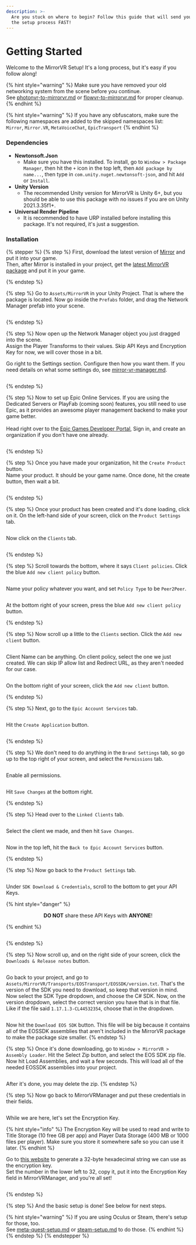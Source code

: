 ```yaml
---
description: >-
  Are you stuck on where to begin? Follow this guide that will send you through
  the setup process FAST!
---
```


# Getting Started

Welcome to the MirrorVR Setup! It's a long process, but it's easy if you follow along!

{% hint style="warning" %}
Make sure you have removed your old networking system from the scene before you continue.\
See [photonvr-to-mirrorvr.md](../guides/photonvr-to-mirrorvr.md "mention") or [flowvr-to-mirrorvr.md](../guides/flowvr-to-mirrorvr.md "mention") for proper cleanup.
{% endhint %}

{% hint style="warning" %}
If you have any obfuscators, make sure the following namespaces are added to the skipped namespaces list:\
`Mirror`, `Mirror.VR`, `MetaVoiceChat`, `EpicTransport`
{% endhint %}

### Dependencies

* **Newtonsoft.Json**
  * Make sure you have this installed. To install, go to `Window > Package Manager`, then hit the `+` icon in the top left, then `Add package by name...`, then type in `com.unity.nuget.newtonsoft-json`, and hit `Add` or `Install`.
* **Unity Version**
  * The recommended Unity version for MirrorVR is Unity 6+, but you should be able to use this package with no issues if you are on Unity 2021.3.35f1+.
* **Universal Render Pipeline**
  * It is recommended to have URP installed before installing this package. It's not required, it's just a suggestion.



### Installation

{% stepper %}
{% step %}
First, download the latest version of [Mirror](https://github.com/MirrorNetworking/Mirror) and put it into your game.\
Then, after Mirror is installed in your project, get the [latest MirrorVR package](https://github.com/MirrorVR/MirrorVR/releases/latest) and put it in your game.


{% endstep %}

{% step %}
Go to `Assets/MirrorVR` in your Unity Project. That is where the package is located. Now go inside the `Prefabs` folder, and drag the Network Manager prefab into your scene.

<figure><img src="../../.gitbook/assets/Screenshot 2025-07-27 152544.png" alt=""><figcaption></figcaption></figure>


{% endstep %}

{% step %}
Now open up the Network Manager object you just dragged into the scene.\
Assign the Player Transforms to their values. Skip API Keys and Encryption Key for now, we will cover those in a bit.

Go right to the Settings section. Configure then how you want them. If you need details on what some settings do, see [mirror-vr-manager.md](../components/mirror-vr-manager.md "mention").

<figure><img src="../../.gitbook/assets/Screenshot 2025-07-27 153719.png" alt=""><figcaption></figcaption></figure>


{% endstep %}

{% step %}
Now to set up Epic Online Services. If you are using the Dedicated Servers or PlayFab (coming soon) features, you still need to use Epic, as it provides an awesome player management backend to make your game better.\
\
Head right over to the [Epic Games Developer Portal](https://dev.epicgames.com/portal), Sign in, and create an organization if you don't have one already.

<figure><img src="../../.gitbook/assets/Screenshot 2025-07-29 212551.png" alt=""><figcaption></figcaption></figure>


{% endstep %}

{% step %}
Once you have made your organization, hit the `Create Product` button.\
Name your product. It should be your game name. Once done, hit the create button, then wait a bit.

<figure><img src="../../.gitbook/assets/image (28).png" alt=""><figcaption></figcaption></figure>
{% endstep %}

{% step %}
Once your product has been created and it's done loading, click on it. On the left-hand side of your screen, click on the `Product Settings` tab.

<figure><img src="../../.gitbook/assets/image (1) (1) (1) (1).png" alt=""><figcaption></figcaption></figure>

Now click on the `Clients` tab.

<figure><img src="../../.gitbook/assets/image (2) (1) (1).png" alt=""><figcaption></figcaption></figure>


{% endstep %}

{% step %}
Scroll towards the bottom, where it says `Client policies`. Click the blue `Add new client policy` button.

<figure><img src="../../.gitbook/assets/image (3) (1) (1).png" alt=""><figcaption></figcaption></figure>

Name your policy whatever you want, and set `Policy Type` to be `Peer2Peer`.

<figure><img src="../../.gitbook/assets/image (5) (1) (1).png" alt=""><figcaption></figcaption></figure>

At the bottom right of your screen, press the blue `Add new client policy` button.


{% endstep %}

{% step %}
Now scroll up a little to the `Clients` section. Click the `Add new client` button.

<figure><img src="../../.gitbook/assets/image (6) (1) (1).png" alt=""><figcaption></figcaption></figure>

Client Name can be anything. On client policy, select the one we just created. We can skip IP allow list and Redirect URL, as they aren't needed for our case.

<figure><img src="../../.gitbook/assets/image (7) (1) (1).png" alt=""><figcaption></figcaption></figure>

On the bottom right of your screen, click the `Add new client` button.


{% endstep %}

{% step %}
Next, go to the `Epic Account Services` tab.

<figure><img src="../../.gitbook/assets/image (8) (1).png" alt=""><figcaption></figcaption></figure>

Hit the `Create Application` button.

<figure><img src="../../.gitbook/assets/image (9) (1).png" alt=""><figcaption></figcaption></figure>


{% endstep %}

{% step %}
We don't need to do anything in the `Brand Settings` tab, so go up to the top right of your screen, and select the `Permissions` tab.

<figure><img src="../../.gitbook/assets/image (11) (1).png" alt=""><figcaption></figcaption></figure>

Enable all permissions.

<figure><img src="../../.gitbook/assets/image (12) (1).png" alt=""><figcaption></figcaption></figure>

Hit `Save Changes` at the bottom right.


{% endstep %}

{% step %}
Head over to the `Linked Clients` tab.

<figure><img src="../../.gitbook/assets/image (13) (1).png" alt=""><figcaption></figcaption></figure>

Select the client we made, and then hit `Save Changes`.

<figure><img src="../../.gitbook/assets/image (14) (1).png" alt=""><figcaption></figcaption></figure>

Now in the top left, hit the `Back to Epic Account Services` button.


{% endstep %}

{% step %}
Now go back to the `Product Settings` tab.

<figure><img src="../../.gitbook/assets/image (15) (1).png" alt=""><figcaption></figcaption></figure>

Under `SDK Download & Credentials`, scroll to the bottom to get your API Keys.

{% hint style="danger" %}
<p align="center"><strong>DO NOT</strong> share these API Keys with <strong>ANYONE</strong>!</p>
{% endhint %}

<figure><img src="../../.gitbook/assets/image (16) (1).png" alt=""><figcaption></figcaption></figure>


{% endstep %}

{% step %}
Now scroll up, and on the right side of your screen, click the `Downloads & Release notes` button.

<figure><img src="../../.gitbook/assets/image (1).png" alt=""><figcaption></figcaption></figure>

Go back to your project, and go to `Assets/MirrorVR/Transports/EOSTransport/EOSSDK/version.txt`. That's the version of the SDK you need to download, so keep that version in mind. Now select the SDK Type dropdown, and choose the C# SDK. Now, on the version dropdown, select the correct version you have that is in that file. Like if the file said `1.17.1.3-CL44532354`, choose that in the dropdown.

<figure><img src="../../.gitbook/assets/image (2).png" alt=""><figcaption></figcaption></figure>

Now hit the `Download EOS SDK` button. This file will be big because it contains all of the EOSSDK assemblies that aren't included in the MirrorVR package to make the package size smaller.
{% endstep %}

{% step %}
Once it's done downloading, go to `Window > MirrorVR > Assembly Loader`. Hit the Select Zip button, and select the EOS SDK zip file. Now hit Load Assemblies, and wait a few seconds. This will load all of the needed EOSSDK assemblies into your project.

<figure><img src="../../.gitbook/assets/image (3).png" alt=""><figcaption></figcaption></figure>

After it's done, you may delete the zip.
{% endstep %}

{% step %}
Now go back to MirrorVRManager and put these credentials in their fields.

<figure><img src="../../.gitbook/assets/image (17) (1).png" alt=""><figcaption></figcaption></figure>

While we are here, let's set the Encryption Key.

{% hint style="info" %}
The Encryption Key will be used to read and write to Title Storage (10 free GB per app) and Player Data Storage (400 MB or 1000 files per player). Make sure you store it somewhere safe so you can use it later.
{% endhint %}

&#x20;Go to [this website](https://generate.plus/en/hex) to generate a 32-byte hexadecimal string we can use as the encryption key.\
Set the number in the lower left to 32, copy it, put it into the Encryption Key field in MirrorVRManager, and you're all set!

<figure><img src="../../.gitbook/assets/image (7).png" alt=""><figcaption></figcaption></figure>
{% endstep %}

{% step %}
And the basic setup is done! See below for next steps.

{% hint style="warning" %}
If you are using Oculus or Steam, there's setup for those, too.\
See [meta-quest-setup.md](meta-quest-setup.md "mention") or [steam-setup.md](steam-setup.md "mention") to do those.
{% endhint %}
{% endstep %}
{% endstepper %}
